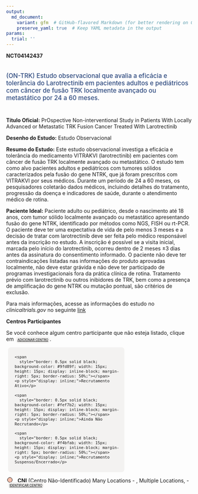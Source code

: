 ```yaml
---
output: 
  md_document:
    variant: gfm  # GitHub-flavored Markdown (for better rendering on GitHub)
    preserve_yaml: true  # Keep YAML metadata in the output
params:
  trial: ''
---
```


<script async src="https://scripts.simpleanalyticscdn.com/latest.js"></script>

**NCT04142437**

<div style="padding: 5px 5px 5px 0px; font-size: 1.20em; font-weight: 500; color: #2E4A7F; text-align: left; margin-bottom: 20px">

(ON-TRK) Estudo observacional que avalia a eficácia e tolerância do
Larotrectinib em pacientes adultos e pediátricos com câncer de fusão TRK
localmente avançado ou metastático por 24 a 60 meses.

</div>

**Título Oficial:** PrOspective Non-interventional Study in Patients
With Locally Advanced or Metastatic TRK Fusion Cancer Treated With
Larotrectinib

**Desenho do Estudo:** Estudo Observacional

**Resumo do Estudo:** Este estudo observacional investiga a eficácia e
tolerância do medicamento VITRAKVI (larotrectinib) em pacientes com
câncer de fusão TRK localmente avançado ou metastático. O estudo tem
como alvo pacientes adultos e pediátricos com tumores sólidos
caracterizados pela fusão do gene NTRK, que já foram prescritos com
VITRAKVI por seus médicos. Durante um período de 24 a 60 meses, os
pesquisadores coletarão dados médicos, incluindo detalhes do tratamento,
progressão da doença e indicadores de saúde, durante o atendimento
médico de rotina.

**Paciente Ideal:** Paciente adulto ou pediátrico, desde o nascimento
até 18 anos, com tumor sólido localmente avançado ou metastático
apresentando fusão do gene NTRK, identificado por métodos como NGS, FISH
ou rt-PCR. O paciente deve ter uma expectativa de vida de pelo menos 3
meses e a decisão de tratar com larotrectinib deve ser feita pelo médico
responsável antes da inscrição no estudo. A inscrição é possível se a
visita inicial, marcada pelo início do larotrectinib, ocorreu dentro de
2 meses ±3 dias antes da assinatura do consentimento informado. O
paciente não deve ter contraindicações listadas nas informações do
produto aprovadas localmente, não deve estar grávida e não deve ter
participado de programas investigacionais fora da prática clínica de
rotina. Tratamento prévio com larotrectinib ou outros inibidores de TRK,
bem como a presença de amplificação do gene NTRK ou mutação pontual, são
critérios de exclusão.

Para mais informações, acesse as informações do estudo no
*clinicaltrials.gov* no seguinte
[link](https://clinicaltrials.gov/ct2/show/NCT04142437)

**Centros Participantes**

Se você conhece algum centro participante que não esteja listado, clique
em
<span style="color: #2E4A7F; margin-left: 2px; padding: 4px; background-color: #f3f2f1; border-radius: 8px; font-weight: 500; font-size: 0.6em"><a
href="https://cancertrialsbr.shinyapps.io/formsapp?study_nct_id=NCT04142437&amp;location_id=N%2FA&amp;location_full_name=N%2FA&amp;form_type=Adicionar%20Centro"
target="_blank">ADICIONAR CENTRO</a></span>.

<div style="margin-bottom: 8px; margin-left: 5px; padding: 8px; max-width: 300px; background-color: #f3f2f1; border-radius: 8px; font-size: 0.9em">

<div style="margin-left: 10px;">

    <span 
      style="border: 0.5px solid black; background-color: #9fd89f; width: 15px; height: 15px; display: inline-block; margin-right: 5px; border-radius: 50%;"></span>
    <p style="display: inline;">Recrutamento Ativo</p>

</div>

<div style="margin-left: 10px;">

    <span 
      style="border: 0.5px solid black; background-color: #fef7b2; width: 15px; height: 15px; display: inline-block; margin-right: 5px; border-radius: 50%;"></span>
    <p style="display: inline;">Ainda Não Recrutando</p>

</div>

<div style="margin-left: 10px;">

    <span 
      style="border: 0.5px solid black; background-color: #f4bfab; width: 15px; height: 15px; display: inline-block; margin-right: 5px; border-radius: 50%;"></span>
    <p style="display: inline;">Recrutamento Suspenso/Encerrado</p>

</div>

</div>

<div style="margin: 3px;">

<span style="border: 0.5px solid black; display: inline-block; width: 12px; height: 12px; border-radius: 50%; margin-right: 10px; padding-bottom: 0px; background-color: #f4bfab;"></span>
<b>CNI</b> (Centro Não-Identificado) Many Locations - , Multiple
Locations, -
<span style="color: #2E4A7F; margin-left: 2px; padding: 4px; background-color: #f3f2f1; border-radius: 8px; font-weight: 500; font-size: 0.6em"><a
href="https://cancertrialsbr.shinyapps.io/formsapp?study_nct_id=NCT04142437&amp;location_id=MANYLOCATIONSMULTIPLELOCATIONSBRAZIL&amp;location_full_name=%28Centro%20N%C3%A3o-Identificado%29%2C%20Many%20Locations%20%20-%20%2C%20Multiple%20Locations%2C%20%20-%20&amp;form_type=Identificar%20Centro"
target="_blank">IDENTIFICAR CENTRO</a></span>

</div>
